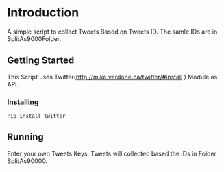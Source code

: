 # Introduction 

A simple script to collect Tweets Based on Tweets ID. The samle IDs are in SplitAs9000Folder.

## Getting Started

This Script uses Twitter(http://mike.verdone.ca/twitter/#install ) Module as API.

### Installing

```
Pip install twitter 
```

## Running

Enter your own Tweets Keys. Tweets will collected based the IDs in Folder SplitAs90000.

